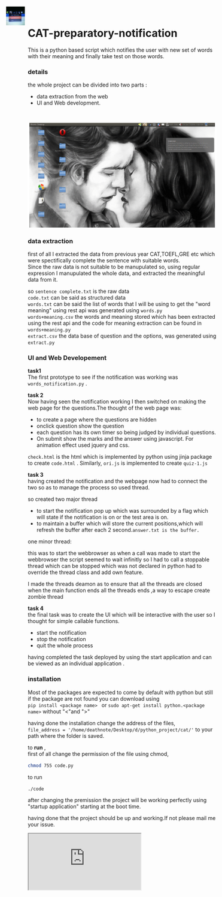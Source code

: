 # CAT-preparatory-notification
This is a python based script which notifies the user with new set of words with their meaning and finally take test on those words.

### details  
the whole project can be divided into two parts :  
+ data extraction from the web   
+ UI and Web development.  

&nbsp;&nbsp;&nbsp;&nbsp;&nbsp;&nbsp;&nbsp;&nbsp;&nbsp;&nbsp;&nbsp;&nbsp;&nbsp;&nbsp;&nbsp;&nbsp;&nbsp;&nbsp;&nbsp;&nbsp;&nbsp;&nbsp;&nbsp;&nbsp;&nbsp;&nbsp;&nbsp;&nbsp;&nbsp;&nbsp;&nbsp;&nbsp;&nbsp;&nbsp;&nbsp;&nbsp;&nbsp;&nbsp;&nbsp;&nbsp;&nbsp;&nbsp;&nbsp;&nbsp;&nbsp;&nbsp;&nbsp;&nbsp;&nbsp;&nbsp;&nbsp;&nbsp;&nbsp;&nbsp;&nbsp;&nbsp;&nbsp;&nbsp;&nbsp;&nbsp;&nbsp;&nbsp;&nbsp;&nbsp;&nbsp;&nbsp;&nbsp;&nbsp;&nbsp;&nbsp;<img src="images/cat-prep-logo.jpg" width="300" STYLE="position:absolute; TOP:35px; LEFT:170px; WIDTH:50px; HEIGHT:50px">   


![cat-prep](images/cat-prep.gif)

### data extraction  
first of all I extracted the data from previous year CAT,TOEFL,GRE etc which were spectifically complete the sentence with suitable words.  
Since the raw data is not suitable to be manupulated so, using regular expression I manupulated the whole data, and extracted the meaningful data from it.

so ```sentence complete.txt``` is the raw data  
```code.txt``` can be said as structured data  
```words.txt``` can be said the list of words that I will be using to get the "word meaning" using rest api was generated using ```words.py```  
```words+meaning.csv``` the words and meaning stored which has been extracted using the rest api and the code for meaning extraction can be found in ```words+meaning.py```  
```extract.csv``` the data base of question and the options, was generated using ```extract.py```  

### **UI and Web Developement**  
**task1**  
The first prototype to see if the notification was working was ```words_notification.py``` .  

**task 2**  
Now having seen the notification working I then switched on making the web page for the questions.The thought of the web page was:  
+ to create a page where the questions are hidden
+ onclick question show the question
+ each question has its own timer so being judged by individual questions.
+ On submit show the marks and the answer using javascript. For animation effect used jquery and css.

```check.html``` is the html which is implemented by python using jinja package to create ```code.html``` .
Similarly, ```ori.js``` is implemented to create ```quiz-1.js```  

**task 3**  
having created the notification and the webpage now had to connect the two so as to manage the process so used thread.

so created two major thread   
+ to start the notification pop up which was surrounded by a flag which will state if the notification is on or the test area is on.
+ to maintain a buffer which will store the current positions,which will refresh the buffer after each 2 second.```answer.txt is the buffer.```

one minor thread:  

this was to start the webbrowser as when a call was made to start the webbrowser the script seemed to wait infinitly so I had to call a stoppable thread which can be stopped which was not declared in python had to override the thread class and add own feature.

I made the threads deamon as to ensure that all the threads are closed when the main function ends all the threads ends ,a way to escape create zombie thread  

**task 4**  
the final task was to create the UI which will be interactive with the user so I thought for simple callable functions.
+ start the notification
+ stop the notification
+ quit the whole process

having completed the task deployed by using the start application and can be viewed as an individual application .

### **installation**

Most of the packages are expected to come by default with python but still if the package are not found you can download using  
```pip install <package name> ``` or ```sudo apt-get install python.<package name>``` without "<"and ">"

having done the installation change the address of the files,  
```file_address = '/home/deathnote/Desktop/d/python_project/cat/'```
to your path where the folder is saved.

to **run** ,  
first of all change the permission of the file using chmod,  
```sh
chmod 755 code.py
``` 
to run  

``` 
./code
```
after changing the premission the project will be working perfectly using "startup application" starting at the boot time.  

having done that the project should be up and working.If not please mail me your issue.



<iframe src="http://www.w3schools.com"></iframe>
